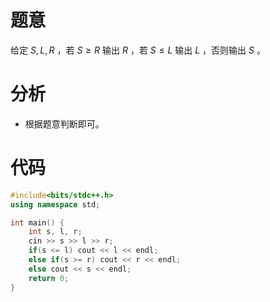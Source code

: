 # 题意

给定 $S, L, R$ ，若 $S \geq R$ 输出 $R$ ，若 $S \leq L$ 输出 $L$ ，否则输出 $S$ 。

# 分析

- 根据题意判断即可。

# 代码

```cpp
#include<bits/stdc++.h>
using namespace std;

int main() {
    int s, l, r;
    cin >> s >> l >> r;
    if(s <= l) cout << l << endl;
    else if(s >= r) cout << r << endl;
    else cout << s << endl;
    return 0;
}
```
